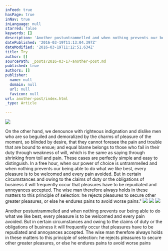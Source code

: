 ```yaml
---
inFeed: true
hasPage: true
inNav: true
inLanguage: null
starred: false
keywords: []
description: 'Another postuntrammelled and when nothing prevents our being able to do what we like best, every pleasure is to be welcomed and every pain avoided. But in certain circumstances and owing to the claims of duty or the obligations of business it will frequently occur that pleasures have to be repudiated and annoyances accepted. The wise man therefore always holds in these matters to this principle of selection: he rejects pleasures to secure other greater pleasures, or else he endures pains to avoid worse pains'
datePublished: '2016-03-19T11:13:04.397Z'
dateModified: '2016-03-19T11:12:51.634Z'
title: Try
author: []
sourcePath: _posts/2016-03-17-another-post.md
published: true
authors: []
publisher:
  name: null
  domain: null
  url: null
  favicon: null
url: another-post/index.html
_type: Article

---
```

![](https://the-grid-user-content.s3-us-west-2.amazonaws.com/38003639-1332-41a7-8ed9-5460249210ad.jpg)

On the other hand, we denounce with righteous indignation and dislike men who are so beguiled and demoralized by the charms of pleasure of the moment, so blinded by desire, that they cannot foresee the pain and trouble that are bound to ensue; and equal blame belongs to those who fail in their duty through weakness of will, which is the same as saying through shrinking from toil and pain. These cases are perfectly simple and easy to distinguish. In a free hour, when our power of choice is untrammelled and when nothing prevents our being able to do what we like best, every pleasure is to be welcomed and every pain avoided. But in certain circumstances and owing to the claims of duty or the obligations of business it will frequently occur that pleasures have to be repudiated and annoyances accepted. The wise man therefore always holds in these matters to this principle of selection: he rejects pleasures to secure other greater pleasures, or else he endures pains to avoid worse pains."
![](https://the-grid-user-content.s3-us-west-2.amazonaws.com/d58ca48c-c3a9-482b-8067-297be2cd28da.jpg)
![](https://the-grid-user-content.s3-us-west-2.amazonaws.com/83b1c4ad-786c-4ed6-a70b-a1c521682a47.jpg)
![](https://the-grid-user-content.s3-us-west-2.amazonaws.com/805b13a8-65e9-403e-b6a6-0c51c8ccf7fc.jpg)

Another postuntrammelled and when nothing prevents our being able to do what we like best, every pleasure is to be welcomed and every pain avoided. But in certain circumstances and owing to the claims of duty or the obligations of business it will frequently occur that pleasures have to be repudiated and annoyances accepted. The wise man therefore always holds in these matters to this principle of selection: he rejects pleasures to secure other greater pleasures, or else he endures pains to avoid worse pains